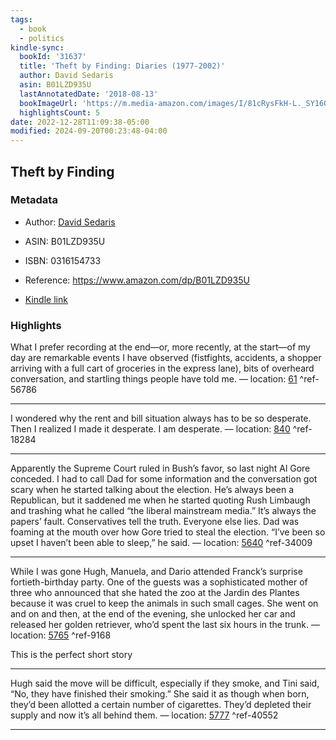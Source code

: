```yaml
---
tags:
  - book
  - politics
kindle-sync:
  bookId: '31637'
  title: 'Theft by Finding: Diaries (1977-2002)'
  author: David Sedaris
  asin: B01LZD935U
  lastAnnotatedDate: '2018-08-13'
  bookImageUrl: 'https://m.media-amazon.com/images/I/81cRysFkH-L._SY160.jpg'
  highlightsCount: 5
date: 2022-12-28T11:09:38-05:00
modified: 2024-09-20T00:23:48-04:00
---
```

## Theft by Finding
### Metadata

* Author: [David Sedaris](https://www.amazon.com/David-Sedaris/e/B000AQ3YUW/ref=dp_byline_cont_ebooks_1)

* ASIN: B01LZD935U

* ISBN: 0316154733

* Reference: <https://www.amazon.com/dp/B01LZD935U>

* [Kindle link](kindle://book?action=open&asin=B01LZD935U)

### Highlights

What I prefer recording at the end—or, more recently, at the start—of my day are remarkable events I have observed (fistfights, accidents, a shopper arriving with a full cart of groceries in the express lane), bits of overheard conversation, and startling things people have told me. — location: [61](kindle://book?action=open&asin=B01LZD935U&location=61) ^ref-56786

---

I wondered why the rent and bill situation always has to be so desperate. Then I realized I made it desperate. I am desperate. — location: [840](kindle://book?action=open&asin=B01LZD935U&location=840) ^ref-18284

---

Apparently the Supreme Court ruled in Bush’s favor, so last night Al Gore conceded. I had to call Dad for some information and the conversation got scary when he started talking about the election. He’s always been a Republican, but it saddened me when he started quoting Rush Limbaugh and trashing what he called “the liberal mainstream media.” It’s always the papers’ fault. Conservatives tell the truth. Everyone else lies. Dad was foaming at the mouth over how Gore tried to steal the election. “I’ve been so upset I haven’t been able to sleep,” he said. — location: [5640](kindle://book?action=open&asin=B01LZD935U&location=5640) ^ref-34009

---

While I was gone Hugh, Manuela, and Dario attended Franck’s surprise fortieth-birthday party. One of the guests was a sophisticated mother of three who announced that she hated the zoo at the Jardin des Plantes because it was cruel to keep the animals in such small cages. She went on and on and then, at the end of the evening, she unlocked her car and released her golden retriever, who’d spent the last six hours in the trunk. — location: [5765](kindle://book?action=open&asin=B01LZD935U&location=5765) ^ref-9168

This is the perfect short story

---

Hugh said the move will be difficult, especially if they smoke, and Tini said, “No, they have finished their smoking.” She said it as though when born, they’d been allotted a certain number of cigarettes. They’d depleted their supply and now it’s all behind them. — location: [5777](kindle://book?action=open&asin=B01LZD935U&location=5777) ^ref-40552

---

